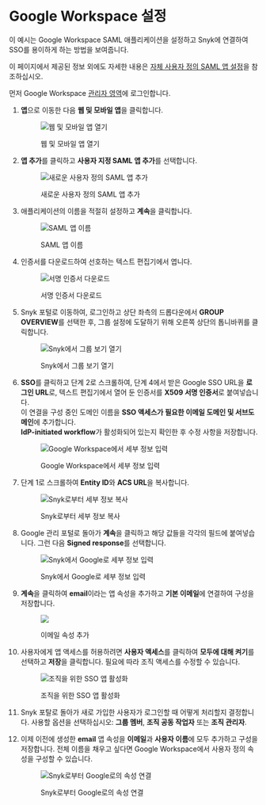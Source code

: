 # Google Workspace 설정

이 예시는 Google Workspace SAML 애플리케이션을 설정하고 Snyk에 연결하여 SSO를 용이하게 하는 방법을 보여줍니다.

이 페이지에서 제공된 정보 외에도 자세한 내용은 [자체 사용자 정의 SAML 앱 설정](https://support.google.com/a/answer/6087519)을 참조하십시오.

먼저 Google Workspace [관리자 영역](https://admin.google.com)에 로그인합니다.

1. **앱**으로 이동한 다음 **웹 및 모바일 앱**을 클릭합니다.

    <figure><img src="../../../.gitbook/assets/1 (1) (2) (1) (1) (1) (1) (1) (1) (1).png" alt="웹 및 모바일 앱 열기"><figcaption><p>웹 및 모바일 앱 열기</p></figcaption></figure>
2. **앱 추가**를 클릭하고 **사용자 지정 SAML 앱 추가**를 선택합니다.

    <figure><img src="../../../.gitbook/assets/2 (5).png" alt="새로운 사용자 정의 SAML 앱 추가"><figcaption><p>새로운 사용자 정의 SAML 앱 추가</p></figcaption></figure>
3. 애플리케이션의 이름을 적절히 설정하고 **계속**을 클릭합니다.

    <figure><img src="../../../.gitbook/assets/3 (2).png" alt="SAML 앱 이름"><figcaption><p>SAML 앱 이름</p></figcaption></figure>
4. 인증서를 다운로드하여 선호하는 텍스트 편집기에서 엽니다.

    <figure><img src="../../../.gitbook/assets/4 (3) (1) (1).png" alt="서명 인증서 다운로드"><figcaption><p>서명 인증서 다운로드</p></figcaption></figure>
5. Snyk 포털로 이동하여, 로그인하고 상단 좌측의 드롭다운에서 **GROUP OVERVIEW**를 선택한 후, 그룹 설정에 도달하기 위해 오른쪽 상단의 톱니바퀴를 클릭합니다.

    <figure><img src="../../../.gitbook/assets/1 (1) (1) (1) (1) (1) (1) (1) (1) (1) (1) (1) (3) (1).png" alt="Snyk에서 그룹 보기 열기"><figcaption><p>Snyk에서 그룹 보기 열기</p></figcaption></figure>
6. **SSO**를 클릭하고 단계 2로 스크롤하여, 단계 4에서 받은 Google SSO URL을 **로그인 URL**로, 텍스트 편집기에서 열어 둔 인증서를 **X509 서명 인증서**로 붙여넣습니다.\
    이 연결을 구성 중인 도메인 이름을 **SSO 액세스가 필요한 이메일 도메인 및 서브도메인**에 추가합니다.\
    **IdP-initiated workflow**가 활성화되어 있는지 확인한 후 수정 사항을 저장합니다.

    <figure><img src="../../../.gitbook/assets/6 (2) (1) (1) (1) (1).png" alt="Google Workspace에서 세부 정보 입력"><figcaption><p>Google Workspace에서 세부 정보 입력</p></figcaption></figure>
7. 단계 1로 스크롤하여 **Entity ID**와 **ACS URL**을 복사합니다.

    <figure><img src="../../../.gitbook/assets/7 (1).png" alt="Snyk로부터 세부 정보 복사"><figcaption><p>Snyk로부터 세부 정보 복사</p></figcaption></figure>
8. Google 관리 포털로 돌아가 **계속**을 클릭하고 해당 값들을 각각의 필드에 붙여넣습니다. 그런 다음 **Signed response**를 선택합니다.

    <figure><img src="../../../.gitbook/assets/8 (2).png" alt="Snyk에서 Google로 세부 정보 입력"><figcaption><p>Snyk에서 Google로 세부 정보 입력</p></figcaption></figure>
9. **계속**을 클릭하여 **email**이라는 앱 속성을 추가하고 **기본 이메일**에 연결하여 구성을 저장합니다.

    <figure><img src="../../../.gitbook/assets/9 (3) (1).png" alt"이메일 속성 추가"><figcaption><p>이메일 속성 추가</p></figcaption></figure>
10. 사용자에게 앱 액세스를 허용하려면 **사용자 액세스**를 클릭하여 **모두에 대해 켜기**를 선택하고 **저장**을 클릭합니다. 필요에 따라 조직 액세스를 수정할 수 있습니다.

    <figure><img src="../../../.gitbook/assets/10 (1).png" alt="조직을 위한 SSO 앱 활성화"><figcaption><p>조직을 위한 SSO 앱 활성화</p></figcaption></figure>
11. Snyk 포탈로 돌아가 새로 가입한 사용자가 로그인할 때 어떻게 처리할지 결정합니다. 사용할 옵션을 선택하십시오: **그룹 멤버**, **조직 공동 작업자** 또는 **조직 관리자**.
12. 이제 이전에 생성한 **email** 앱 속성을 **이메일**과 **사용자 이름**에 모두 추가하고 구성을 저장합니다. 전체 이름을 채우고 싶다면 Google Workspace에서 사용자 정의 속성을 구성할 수 있습니다.

    <figure><img src="../../../.gitbook/assets/11.png" alt="Snyk로부터 Google로의 속성 연결"><figcaption><p>Snyk로부터 Google로의 속성 연결</p></figcaption></figure>